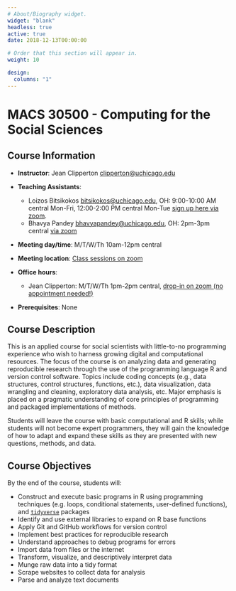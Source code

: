 ```yaml
---
# About/Biography widget.
widget: "blank"
headless: true
active: true
date: 2018-12-13T00:00:00

# Order that this section will appear in.
weight: 10

design:
  columns: "1"
---
```


# MACS 30500 - Computing for the Social Sciences 

<!-- <img src="img/cis.svg" align="right" /> -->

## Course Information

* **Instructor**: Jean Clipperton clipperton@uchicago.edu
* **Teaching Assistants**:
    * Loizos Bitsikokos bitsikokos@uchicago.edu, OH: 9:00-10:00 AM central Mon-Fri, 12:00-2:00 PM central Mon-Tue [sign up here via zoom](https://appoint.ly/s/bitsikokos/20-min). 
    * Bhavya Pandey bhavyapandey@uchicago.edu, OH: 2pm-3pm central [via zoom](https://uchicago.zoom.us/j/3713447238?pwd=VWJ6VGZqVnVZVEJRbFlNdGs3WXRXZz09)
* **Meeting day/time**: M/T/W/Th 10am-12pm central 
* **Meeting location**: [Class sessions on zoom](https://canvas.uchicago.edu/courses/50338/external_tools/2028)
* **Office hours**:
    * Jean Clipperton: M/T/W/Th 1pm-2pm central, [drop-in on zoom (no appointment needed!)](https://uchicago.zoom.us/j/7738348343?pwd=bjdOa0ZSczBiVC9GTEpuNTY1SGE4QT09)
    
* **Prerequisites**: None


## Course Description

This is an applied course for social scientists with little-to-no programming experience who wish to harness growing digital and computational resources. The focus of the course is on analyzing data and generating reproducible research through the use of the programming language R and version control software. Topics include coding concepts (e.g., data structures, control structures, functions, etc.), data visualization, data wrangling and cleaning, exploratory data analysis, etc. Major emphasis is placed on a pragmatic understanding of core principles of programming and packaged implementations of methods.

Students will leave the course with basic computational and R skills; while students will not become expert programmers, they will gain the knowledge of how to adapt and expand these skills as they are presented with new questions, methods, and data.


## Course Objectives

By the end of the course, students will:

* Construct and execute basic programs in R using programming techniques (e.g. loops, conditional statements, user-defined functions), and [`tidyverse`](http://tidyverse.org/) packages
* Identify and use external libraries to expand on R base functions
* Apply Git and GitHub workflows for version control
* Implement best practices for reproducible research
* Understand approaches to debug programs for errors
* Import data from files or the internet
* Transform, visualize, and descriptively interpret data
* Munge raw data into a tidy format
* Scrape websites to collect data for analysis
* Parse and analyze text documents
